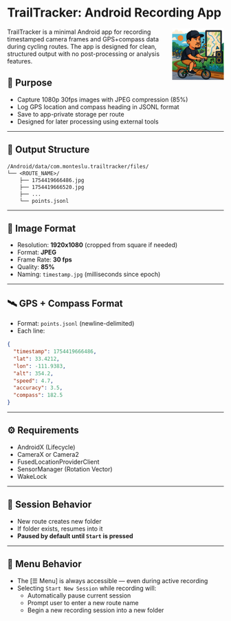 # TrailTracker: Android Recording App

<img src="app/src/main/ic_launcher-playstore.png" width="120" height="120" align="right">

TrailTracker is a minimal Android app for recording timestamped camera frames and GPS+compass data during cycling routes. The app is designed for clean, structured output with no post-processing or analysis features.

## 🎯 Purpose

- Capture 1080p 30fps images with JPEG compression (85%)
- Log GPS location and compass heading in JSONL format
- Save to app-private storage per route
- Designed for later processing using external tools

---

## 📂 Output Structure

```
/Android/data/com.monteslu.trailtracker/files/
└── <ROUTE_NAME>/
    ├── 1754419666486.jpg
    ├── 1754419666520.jpg
    ├── ...
    └── points.jsonl
```

---

## 📸 Image Format

- Resolution: **1920x1080** (cropped from square if needed)
- Format: **JPEG**
- Frame Rate: **30 fps**
- Quality: **85%**
- Naming: `timestamp.jpg` (milliseconds since epoch)

---

## 🛰 GPS + Compass Format

- Format: `points.jsonl` (newline-delimited)
- Each line:
```json
{
  "timestamp": 1754419666486,
  "lat": 33.4212,
  "lon": -111.9383,
  "alt": 354.2,
  "speed": 4.7,
  "accuracy": 3.5,
  "compass": 182.5
}
```

---

## ⚙ Requirements

- AndroidX (Lifecycle)
- CameraX or Camera2
- FusedLocationProviderClient
- SensorManager (Rotation Vector)
- WakeLock

---

## 🧠 Session Behavior

- New route creates new folder
- If folder exists, resumes into it
- **Paused by default until `Start` is pressed**


---

## 🧭 Menu Behavior

- The [☰ Menu] is always accessible — even during active recording
- Selecting `Start New Session` while recording will:
  - Automatically pause current session
  - Prompt user to enter a new route name
  - Begin a new recording session into a new folder
